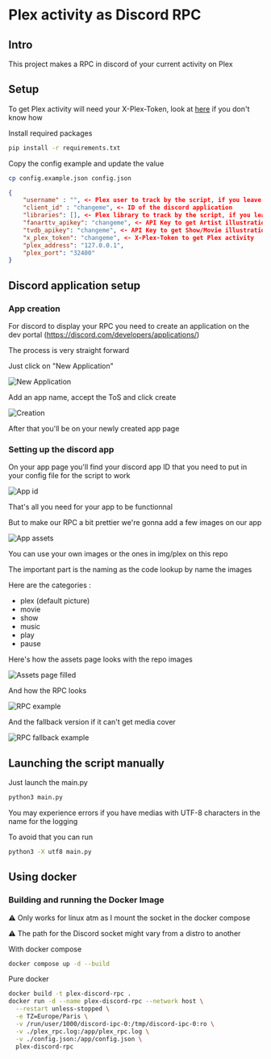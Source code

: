 # Plex activity as Discord RPC

## Intro

This project makes a RPC in discord of your current activity on Plex

## Setup

To get Plex activity will need your X-Plex-Token, look at [here](https://support.plex.tv/articles/204059436-finding-an-authentication-token-x-plex-token/) if you don't know how

Install required packages

```bash
pip install -r requirements.txt
```

Copy the config example and update the value

```bash
cp config.example.json config.json
```

```json
{
    "username" : "", <- Plex user to track by the script, if you leave it blank it will apply to any user
    "client_id" : "changeme", <- ID of the discord application
    "libraries": [], <- Plex library to track by the script, if you leave it blank it will apply to every library of the plex server
    "fanarttv_apikey": "changeme", <- API Key to get Artist illustration on fanart.tv
    "tvdb_apikey": "changeme", <- API Key to get Show/Movie illustration from tvdb
    "x_plex_token": "changeme", <- X-Plex-Token to get Plex activity
    "plex_address": "127.0.0.1",
    "plex_port": "32400"
}
```

## Discord application setup

### App creation

For discord to display your RPC you need to create an application on the dev portal (<https://discord.com/developers/applications/>)

The process is very straight forward

Just click on "New Application"

![New Application](./img/doc/create_app.png)

Add an app name, accept the ToS and click create

![Creation](./img/doc/app_name.png)

After that you'll be on your newly created app page

### Setting up the discord app

On your app page you'll find your discord app ID that you need to put in your config file for the script to work

![App id](./img/doc/app_id.png)

That's all you need for your app to be functionnal

But to make our RPC a bit prettier we're gonna add a few images on our app

![App assets](./img/doc/app_assets.png)

You can use your own images or the ones in img/plex on this repo

The important part is the naming as the code lookup by name the images

Here are the categories :

- plex (default picture)
- movie
- show
- music
- play
- pause

Here's how the assets page looks with the repo images

![Assets page filled](./img/doc/assets_page.png)

And how the RPC looks

![RPC example](./img/doc/rpc_example.png)

And the fallback version if it can't get media cover

![RPC fallback example](./img/doc/rpc_fallback_example.png)

## Launching the script manually

Just launch the main.py

```bash
python3 main.py
```

You may experience errors if you have medias with UTF-8 characters in the name for the logging

To avoid that you can run

```bash
python3 -X utf8 main.py
```

## Using docker

### Building and running the Docker Image

⚠️ Only works for linux atm as I mount the socket in the docker compose

⚠️ The path for the Discord socket might vary from a distro to another

With docker compose
```bash
docker compose up -d --build
```

Pure docker
```bash
docker build -t plex-discord-rpc .
docker run -d --name plex-discord-rpc --network host \
  --restart unless-stopped \
  -e TZ=Europe/Paris \
  -v /run/user/1000/discord-ipc-0:/tmp/discord-ipc-0:ro \
  -v ./plex_rpc.log:/app/plex_rpc.log \
  -v ./config.json:/app/config.json \
  plex-discord-rpc
```
